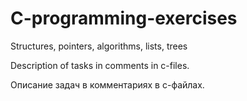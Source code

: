 # C-programming-exercises
Structures, pointers, algorithms, lists, trees

Description of tasks in comments in с-files.

Описание задач в комментариях в с-файлах.
